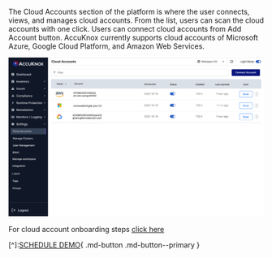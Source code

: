 The Cloud Accounts section of the platform is where the user connects, views, and manages cloud accounts. From the list, users can scan the cloud accounts with one click. Users can connect cloud accounts from Add Account button. AccuKnox currently supports cloud accounts of Microsoft Azure, Google Cloud Platform, and Amazon Web Services. 


![](/saas/images/cloud-accounts-1.jpg)



For cloud account onboarding steps [click here](/getting-started/cloud-onboarding.md)

[^]:[SCHEDULE DEMO](https://www.accuknox.com/contact-us){ .md-button .md-button--primary }